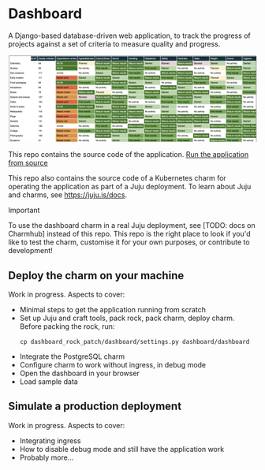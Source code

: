 # Dashboard

A Django-based database-driven web application, to track the progress of projects against a set of criteria to measure quality and progress.

![A sample dashboard](screenshots/dashboard.png)

This repo contains the source code of the application. [Run the application from source](./dashboard#readme)

This repo also contains the source code of a Kubernetes charm for operating the application as part of a Juju deployment.
To learn about Juju and charms, see https://juju.is/docs.

> [!IMPORTANT]  
> To use the dashboard charm in a real Juju deployment, see [TODO: docs on Charmhub] instead of this repo.
> This repo is the right place to look if you'd like to test the charm, customise it for your own purposes, or contribute to development!


## Deploy the charm on your machine

Work in progress. Aspects to cover:
- Minimal steps to get the application running from scratch
- Set up Juju and craft tools, pack rock, pack charm, deploy charm.
  Before packing the rock, run:
    ```
    cp dashboard_rock_patch/dashboard/settings.py dashboard/dashboard
    ```
- Integrate the PostgreSQL charm
- Configure charm to work without ingress, in debug mode
- Open the dashboard in your browser
- Load sample data


## Simulate a production deployment

Work in progress. Aspects to cover:
- Integrating ingress
- How to disable debug mode and still have the application work
- Probably more...
